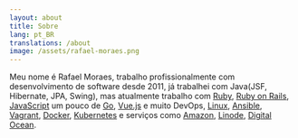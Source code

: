 ```yaml
---
layout: about
title: Sobre
lang: pt_BR
translations: /about
image: /assets/rafael-moraes.png
---
```


Meu nome é Rafael Moraes, trabalho profissionalmente com desenvolvimento de software desde 2011, já trabalhei com Java(JSF, Hibernate, JPA, Swing), mas atualmente trabalho com [Ruby](https://www.ruby-lang.org/pt/), [Ruby on Rails](https://pt.wikipedia.org/wiki/Ruby_on_Rails), [JavaScript](https://developer.mozilla.org/pt-BR/docs/Aprender/JavaScript) um pouco de [Go](https://pt.wikipedia.org/wiki/Go_(linguagem_de_programa%C3%A7%C3%A3o)), [Vue.js](https://br.vuejs.org/index.html) e muito DevOps, [Linux](https://pt.wikipedia.org/wiki/Linux), [Ansible](https://pt.wikiversity.org/wiki/Ferramenta_de_automatiza%C3%A7%C3%A3o_Ansible#Introdu%C3%A7%C3%A3o), [Vagrant](https://www.vagrantup.com/intro/index.html), [Docker](https://pt.wikipedia.org/wiki/Docker_(software)), [Kubernetes](https://www.redhat.com/pt-br/topics/containers/what-is-kubernetes) e serviços como [Amazon](https://aws.amazon.com/pt/), [Linode](https://www.linode.com/), [Digital Ocean](https://www.digitalocean.com/).
